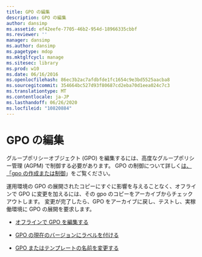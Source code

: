 ```yaml
---
title: GPO の編集
description: GPO の編集
author: dansimp
ms.assetid: ef42eefe-7705-46b2-954d-18966335cbbf
ms.reviewer: ''
manager: dansimp
ms.author: dansimp
ms.pagetype: mdop
ms.mktglfcycl: manage
ms.sitesec: library
ms.prod: w10
ms.date: 06/16/2016
ms.openlocfilehash: 86ec3b2ac7afdbfde1fc1654c9e3bd5525aacba8
ms.sourcegitcommit: 354664bc527d93f80687cd2eba70d1eea024c7c3
ms.translationtype: MT
ms.contentlocale: ja-JP
ms.lasthandoff: 06/26/2020
ms.locfileid: "10820884"
---
```

# GPO の編集


グループポリシーオブジェクト (GPO) を編集するには、高度なグループポリシー管理 (AGPM) で制御する必要があります。 GPO の制御について詳しく[は、「gpo の作成または制御](creating-or-controlling-a-gpo-agpm40-ed.md)」をご覧ください。

運用環境の GPO の展開されたコピーにすぐに影響を与えることなく、オフラインで GPO に変更を加えるには、その gpo のコピーをアーカイブからチェックアウトします。 変更が完了したら、GPO をアーカイブに戻し、テストし、実稼働環境に GPO の展開を要求します。

-   [オフラインで GPO を編集する](edit-a-gpo-offline-agpm40.md)

-   [GPO の現在のバージョンにラベルを付ける](label-the-current-version-of-a-gpo-agpm40.md)

-   [GPO またはテンプレートの名前を変更する](rename-a-gpo-or-template-agpm40.md)

 

 





